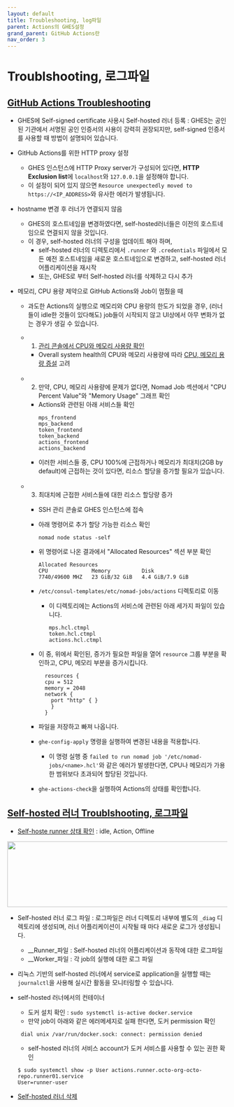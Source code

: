 ```yaml
---
layout: default
title: Troubleshooting, log파일
parent: Actions의 GHES설정
grand_parent: GitHub Actions란
nav_order: 3
---
```



# Troublshooting, 로그파일

## [GitHub Actions Troubleshooting](https://docs.github.com/en/enterprise-server@latest/admin/github-actions/advanced-configuration-and-troubleshooting/troubleshooting-github-actions-for-your-enterprise) 
  
   - GHES에 Self-signed certificate 사용시 Self-hosted 러너 등록 : GHES는 공인된 기관에서 서명된 공인 인증서의 사용이 강력히 권장되지만, self-signed 인증서를 사용할 때 방법이 설명되어 있습니다. 
  
   - GitHub Actions를 위한 HTTP proxy 설정 
     - GHES 인스턴스에 HTTP Proxy server가 구성되어 있다면, **HTTP Exclusion list**에 `localhost`와 `127.0.0.1`을 설정해야 합니다. 
     - 이 설정이 되어 있지 않으면 `Resource unexpectedly moved to https://<IP_ADDRESS>`와 유사한 에러가 발생됩니다. 
  
   - hostname 변경 후 러너가 연결되지 않음
     - GHES의 호스트네임을 변경하였다면, self-hosted러너들은 이전의 호스트네임으로 연결되지 않을 것입니다. 
     - 이 경우, self-hosted 러너의 구성을 업데이트 해야 하며, 
       - self-hosted 러너의 디렉토리에서 `.runner` 와 `.credentials` 파일에서 모든 예전 호스트네임을 새로운 호스트네임으로 변경하고, self-hosted 러너 어플리케이션을 재시작
       - 또는, GHES로 부터 Self-hosted 러너를 삭제하고 다시 추가
  
   - 메모리, CPU 용량 제약으로 GitHub Actions와 Job이 멈췄을 때
     
     - 과도한 Actions의 실행으로 메모리와 CPU 용량의 한도가 되었을 경우, (러너들이 idle한 것들이 있다해도) job들이 시작되지 않고 UI상에서 아무 변화가 없는 경우가 생길 수 있습니다. 
     
     - 1. [관리 콘솔에서 CPU와 메모리 사용량 확인](https://docs.github.com/en/enterprise-server@latest/admin/enterprise-management/accessing-the-monitor-dashboard) 
        
       - Overall system health의 CPU와 메모리 사용량에 따라 [CPU, 메모리 용량 증설](https://docs.github.com/en/enterprise-server@latest/admin/enterprise-management/increasing-cpu-or-memory-resources) 고려 
     
       <br>
     
     - 2. 만약, CPU, 메모리 사용량에 문제가 없다면, Nomad Job 섹션에서 "CPU Percent Value"와 "Memory Usage" 그래프 확인
        - Actions와 관련된 아래 서비스들 확인
          ```
          mps_frontend
          mps_backend
          token_frontend
          token_backend
          actions_frontend
          actions_backend
          ```
        - 이러한 서비스들 중, CPU 100%에 근접하거나 메모리가 최대치(2GB by default)에 근접하는 것이 있다면, 리소스 할당을 증가할 필요가 있습니다. 
  
       <br>
  
     - 3. 최대치에 근접한 서비스들에 대한 리소스 할당량 증가
        - SSH 관리 콘솔로 GHES 인스턴스에 접속
        - 아래 명령어로 추가 할당 가능한 리소스 확인
           ```
           nomad node status -self
           ```
        - 위 명령어로 나온 결과에서 "Allocated Resources" 섹션 부분 확인
           ```
           Allocated Resources
           CPU              Memory          Disk
           7740/49600 MHZ   23 GiB/32 GiB   4.4 GiB/7.9 GiB
           ```
        - `/etc/consul-templates/etc/nomad-jobs/actions` 디렉토리로 이동
            - 이 디렉토리에는 Actions의 서비스에 관련된 아래 세가지 파일이 있습니다. 
              ```
              mps.hcl.ctmpl
              token.hcl.ctmpl
              actions.hcl.ctmpl
              ```
        - 이 중, 위에서 확인된, 증가가 필요한 파일을 열어 `resource` 그룹 부분을 확인하고, CPU, 메모리 부분을 증가시킵니다.  
           ```
             resources {
             cpu = 512
             memory = 2048
             network {
               port "http" { }
               }
             }
           ```
        - 파일을 저장하고 빠져 나옵니다. 
        - `ghe-config-apply` 명령을 실행하여 변경된 내용을 적용합니다. 
           - 이 명령 실행 중 `failed to run nomad job '/etc/nomad-jobs/<name>.hcl'`와 같은 에러가 발생한다면, CPU나 메모리가 가용한 범위보다 초과되어 할당된 것입니다. 
  
        - `ghe-actions-check`을 실행하여 Actions의 상태를 확인합니다. 
  
## [Self-hosted 러너 Troublshooting, 로그파일](https://docs.github.com/en/enterprise-server@latest/actions/hosting-your-own-runners/monitoring-and-troubleshooting-self-hosted-runners)
  
   - [Self-hoste runner 상태 확인](https://docs.github.com/en/enterprise-server@latest/actions/hosting-your-own-runners/monitoring-and-troubleshooting-self-hosted-runners#checking-the-status-of-a-self-hosted-runner) : idle, Action, Offline
  
   <img src="https://user-images.githubusercontent.com/40287191/125399198-37ec8800-e3eb-11eb-84cc-e9500a6278ba.png" width="700" height="150">

   
   - Self-hosted 러너 로그 파일 : 로그파일은 러너 디렉토리 내부에 별도의 `_diag` 디렉토리에 생성되며, 러너 어플리케이션이 시작될 때 마다 새로운 로그가 생성됩니다. 
     - __Runner_파일 : Self-hosted 러너의 어플리케이션과 동작에 대한 로그파일 
     - __Worker_파일 : 각 job의 실행에 대한 로그 파일 
   
   - 리눅스 기반의 self-hosted 러너에서 service로 application을 실행할 때는 `journalctl`을 사용해 실시간 활동을 모니터링할 수 있습니다. 
  
   - self-hosted 러너에서의 컨테이너
     - 도커 설치 확인 : `sudo systemctl is-active docker.service`
     - 만약 job이 아래와 같은 에러메세지로 실패 한다면, 도커 permission 확인 
     
     ```
      dial unix /var/run/docker.sock: connect: permission denied
     ```
      - self-hosted 러너의 서비스 account가 도커 서비스를 사용할 수 있는 권한 확인
    
     ```
     $ sudo systemctl show -p User actions.runner.octo-org-octo-repo.runner01.service
     User=runner-user
     ```
  
   - [Self-hosted 러너 삭제](https://docs.github.com/en/enterprise-server@latest/actions/hosting-your-own-runners/removing-self-hosted-runners)

<br/>
